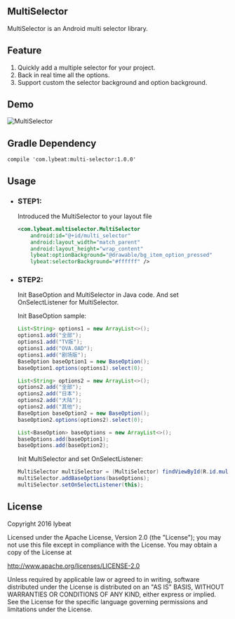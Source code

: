 ## MultiSelector
MultiSelector is an Android multi selector library.

## Feature
1. Quickly add a multiple selector for your project.
2. Back in real time all the options.
3. Support custom the selector background and option background.

## Demo
![MultiSelector](http://i4.piimg.com/565445/2ff90e407a4b23b5.gif)

## Gradle Dependency
    compile 'com.lybeat:multi-selector:1.0.0'

## Usage
* ### STEP1:

    Introduced the MultiSelector to your layout file

    ```XML
    <com.lybeat.multiselector.MultiSelector
        android:id="@+id/multi_selector"
        android:layout_width="match_parent"
        android:layout_height="wrap_content"
        lybeat:optionBackground="@drawable/bg_item_option_pressed"
        lybeat:selectorBackground="#ffffff" />
    ```
* ### STEP2:

    Init BaseOption and MultiSelector in Java code. And set OnSelectListener for MultiSelector.

    Init BaseOption sample:

    ```Java
    List<String> options1 = new ArrayList<>();
    options1.add("全部");
    options1.add("TV版");
    options1.add("OVA.OAD");
    options1.add("剧场版");
    BaseOption baseOption1 = new BaseOption();
    baseOption1.options(options1).select(0);

    List<String> options2 = new ArrayList<>();
    options2.add("全部");
    options2.add("日本");
    options2.add("大陆");
    options2.add("其他");
    BaseOption baseOption2 = new BaseOption();
    baseOption2.options(options2).select(0);

    List<BaseOption> baseOptions = new ArrayList<>();
    baseOptions.add(baseOption1);
    baseOptions.add(baseOption2);
    ```

    Init MultiSelector and set OnSelectListener:

    ```Java
    MultiSelector multiSelector = (MultiSelector) findViewById(R.id.multi_selector);
    multiSelector.addBaseOptions(baseOptions);
    multiSelector.setOnSelectListener(this);
    ```

## License
Copyright 2016 lybeat

Licensed under the Apache License, Version 2.0 (the "License"); you may not use this file except in compliance with the License. You may obtain a copy of the License at

http://www.apache.org/licenses/LICENSE-2.0

Unless required by applicable law or agreed to in writing, software distributed under the License is distributed on an "AS IS" BASIS, WITHOUT WARRANTIES OR CONDITIONS OF ANY KIND, either express or implied. See the License for the specific language governing permissions and limitations under the License.